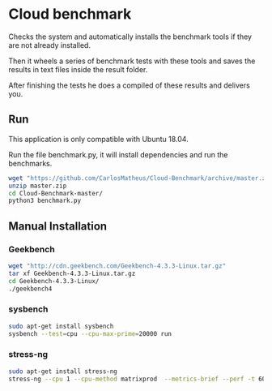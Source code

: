 # Cloud benchmark

Checks the system and automatically installs the benchmark tools if they are not already installed. 

Then it wheels a series of benchmark tests with these tools and saves the results in text files inside the result folder.

After finishing the tests he does a compiled of these results and delivers you.

## Run

This application is only compatible with Ubuntu 18.04.

Run the file benchmark.py, it will install dependencies and run the benchmarks.

```bash
wget "https://github.com/CarlosMatheus/Cloud-Benchmark/archive/master.zip"
unzip master.zip
cd Cloud-Benchmark-master/
python3 benchmark.py
```

## Manual Installation

### Geekbench

```bash
wget "http://cdn.geekbench.com/Geekbench-4.3.3-Linux.tar.gz"
tar xf Geekbench-4.3.3-Linux.tar.gz
cd Geekbench-4.3.3-Linux/
./geekbench4
```

### sysbench

```bash
sudo apt-get install sysbench
sysbench --test=cpu --cpu-max-prime=20000 run
```

### stress-ng

```bash
sudo apt-get install stress-ng
stress-ng --cpu 1 --cpu-method matrixprod  --metrics-brief --perf -t 60
```


